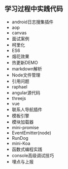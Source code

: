 ## 学习过程中实践代码
* android日志搜集插件
* aop
* canvas
* 面试案例
* 柯里化
* ES6
* 烟花效果
* 热更新DEMO
* markdown解析
* Node文件管理
* 引用问题
* raphael
* angular源代码
* threejs
* vue
* 联系人导航插件
* 模板引擎
* 模块加载器
* mini-promise
* EventEmitter(node)
* RunDog
* mini-Koa
* 函数式编程实践
* console高级调试技巧
* 埋点与上报